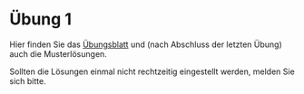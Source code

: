 # Übung 1

Hier finden Sie das [Übungsblatt](Übung01.pdf) und (nach Abschluss der letzten Übung) auch die Musterlösungen.

Sollten die Lösungen einmal nicht rechtzeitig eingestellt werden, melden Sie sich bitte.
